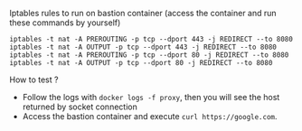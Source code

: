 Iptables rules to run on bastion container (access the container and run these commands by yourself)
````
iptables -t nat -A PREROUTING -p tcp --dport 443 -j REDIRECT --to 8080
iptables -t nat -A OUTPUT -p tcp --dport 443 -j REDIRECT --to 8080
iptables -t nat -A PREROUTING -p tcp --dport 80 -j REDIRECT --to 8080
iptables -t nat -A OUTPUT -p tcp --dport 80 -j REDIRECT --to 8080
````

How to test ?
- Follow the logs with `docker logs -f proxy`, then you will see the host returned by socket connection
- Access the bastion container and execute `curl https://google.com`.